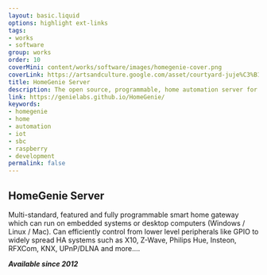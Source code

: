 ```yaml
---
layout: basic.liquid
options: highlight ext-links
tags:
- works
- software
group: works
order: 10
coverMini: content/works/software/images/homegenie-cover.png
coverLink: https://artsandculture.google.com/asset/courtyard-juje%C3%B1o-courtyard-tilcara-acebal-idigoras/CAGZdIWxfqpU9Q
title: HomeGenie Server
description: The open source, programmable, home automation server for smart connected devices and applications.
link: https://genielabs.github.io/HomeGenie/
keywords:
- homegenie
- home
- automation
- iot
- sbc
- raspberry
- development
permalink: false
---
```


## HomeGenie Server

Multi-standard, featured and fully programmable smart home gateway which can run on embedded systems or desktop computers (Windows / Linux / Mac).
Can efficiently control from lower level peripherals like GPIO to widely spread HA systems such as X10, Z-Wave, Philips Hue, Insteon, RFXCom, KNX, UPnP/DLNA and more....

***Available since 2012***
